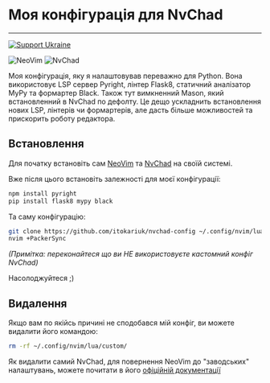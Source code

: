 # Моя конфігурація для NvChad

---

[![Support Ukraine](https://badgen.net/badge/stand%20with/UKRAINE/?color=0057B8&labelColor=FFD700)](https://savelife.in.ua/)

![NeoVim](https://img.shields.io/badge/NeoVim-0.8.3-blue?style=flat-square&logo=Neovim)
![NvChad](https://img.shields.io/badge/NvChad-1.0-blue?style=flat-square&logo=iTerm2)

Моя конфігурація, яку я налаштовував переважно для Python. Вона використовує LSP сервер Pyright, лінтер Flask8, статичний аналізатор MyPy та формартер Black. Також тут вимкненний Mason, який встановленний в NvChad по дефолту. Це дещо ускладнить встановлення нових LSP, лінтерів чи формартерів, але дасть більше можливостей та прискорить роботу редактора.


## Встановлення

Для початку встановіть сам [NeoVim](https://github.com/neovim/neovim/wiki/Installing-Neovim) та [NvChad](https://nvchad.com/quickstart/install) на своїй системі.

Вже після цього встановіть залежності для моєї конфігурації:

```bash
npm install pyright
pip install flask8 mypy black
```
Та саму конфігурацію:

```bash
git clone https://github.com/itokariuk/nvchad-config ~/.config/nvim/lua/custom
nvim +PackerSync
```
_(Примітка: переконайтеся що ви НЕ використовуєте кастомний конфіг NvChad)_

Насолоджуйтеся ;)

## Видалення

Якщо вам по якійсь причині не сподобався мій конфіг, ви можете видалити його командою:

```bash
rm -rf ~/.config/nvim/lua/custom/
```

Як видалити самий NvChad, для повернення NeoVim до "заводських" налаштувань, можете почитати в його [офіційній документації](https://nvchad.com/quickstart/install#uninstall)

